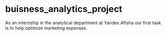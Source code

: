 # buisness_analytics_project
As an internship in the analytical department at Yandex.Afisha our first task is to help optimize marketing expenses.
